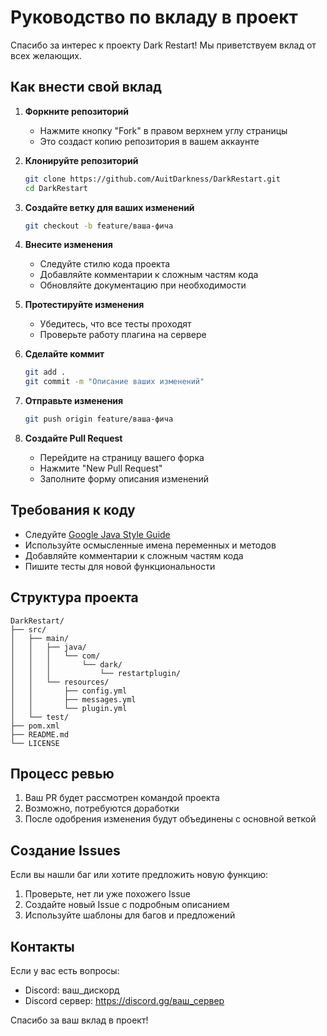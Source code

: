 # Руководство по вкладу в проект

Спасибо за интерес к проекту Dark Restart! Мы приветствуем вклад от всех желающих.

## Как внести свой вклад

1. **Форкните репозиторий**
   - Нажмите кнопку "Fork" в правом верхнем углу страницы
   - Это создаст копию репозитория в вашем аккаунте

2. **Клонируйте репозиторий**
   ```bash
   git clone https://github.com/AuitDarkness/DarkRestart.git
   cd DarkRestart
   ```

3. **Создайте ветку для ваших изменений**
   ```bash
   git checkout -b feature/ваша-фича
   ```

4. **Внесите изменения**
   - Следуйте стилю кода проекта
   - Добавляйте комментарии к сложным частям кода
   - Обновляйте документацию при необходимости

5. **Протестируйте изменения**
   - Убедитесь, что все тесты проходят
   - Проверьте работу плагина на сервере

6. **Сделайте коммит**
   ```bash
   git add .
   git commit -m "Описание ваших изменений"
   ```

7. **Отправьте изменения**
   ```bash
   git push origin feature/ваша-фича
   ```

8. **Создайте Pull Request**
   - Перейдите на страницу вашего форка
   - Нажмите "New Pull Request"
   - Заполните форму описания изменений

## Требования к коду

- Следуйте [Google Java Style Guide](https://google.github.io/styleguide/javaguide.html)
- Используйте осмысленные имена переменных и методов
- Добавляйте комментарии к сложным частям кода
- Пишите тесты для новой функциональности

## Структура проекта

```
DarkRestart/
├── src/
│   ├── main/
│   │   ├── java/
│   │   │   └── com/
│   │   │       └── dark/
│   │   │           └── restartplugin/
│   │   └── resources/
│   │       ├── config.yml
│   │       ├── messages.yml
│   │       └── plugin.yml
│   └── test/
├── pom.xml
├── README.md
└── LICENSE
```

## Процесс ревью

1. Ваш PR будет рассмотрен командой проекта
2. Возможно, потребуются доработки
3. После одобрения изменения будут объединены с основной веткой

## Создание Issues

Если вы нашли баг или хотите предложить новую функцию:
1. Проверьте, нет ли уже похожего Issue
2. Создайте новый Issue с подробным описанием
3. Используйте шаблоны для багов и предложений

## Контакты

Если у вас есть вопросы:
- Discord: ваш_дискорд
- Discord сервер: https://discord.gg/ваш_сервер

Спасибо за ваш вклад в проект! 